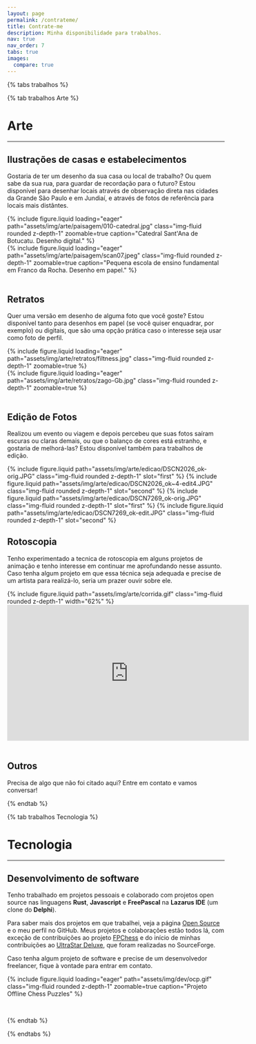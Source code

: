 ```yaml
---
layout: page
permalink: /contrateme/
title: Contrate-me
description: Minha disponibilidade para trabalhos.
nav: true
nav_order: 7
tabs: true
images:
  compare: true
---
```

{% tabs trabalhos %}

{% tab trabalhos Arte %}

# Arte

----

## Ilustrações de casas e estabelecimentos

Gostaria de ter um desenho da sua casa ou local de trabalho? Ou quem sabe da sua rua, para guardar de recordação para o futuro? Estou disponível para desenhar locais através de observação direta nas cidades da Grande São Paulo e em Jundiaí, e através de fotos de referência para locais mais distântes.

<div class="row mt-3">
    <div class="col-sm mt-3 mt-md-0">
        {% include figure.liquid loading="eager" path="assets/img/arte/paisagem/010-catedral.jpg" class="img-fluid rounded z-depth-1" zoomable=true caption="Catedral Sant'Ana de Botucatu. Desenho digital." %}
    </div>
    <div class="col-sm mt-3 mt-md-0">
        {% include figure.liquid loading="eager" path="assets/img/arte/paisagem/scan07.jpeg" class="img-fluid rounded z-depth-1" zoomable=true caption="Pequena escola de ensino fundamental em Franco da Rocha. Desenho em papel." %}
    </div>
</div>

<br>

## Retratos

Quer uma versão em desenho de alguma foto que você goste? Estou disponível tanto para desenhos em papel (se você quiser enquadrar, por exemplo) ou digitais, que são uma opção prática caso o interesse seja usar como foto de perfil.

<div class="row mt-3">
    <div class="col-sm mt-3 mt-md-0">
        {% include figure.liquid loading="eager" path="assets/img/arte/retratos/filtness.jpg" class="img-fluid rounded z-depth-1" zoomable=true %}
    </div>
    <div class="col-sm mt-3 mt-md-0">
        {% include figure.liquid loading="eager" path="assets/img/arte/retratos/zago-Gb.jpg" class="img-fluid rounded z-depth-1" zoomable=true %}
    </div>
</div>

<br>

## Edição de Fotos

Realizou um evento ou viagem e depois percebeu que suas fotos saíram escuras ou claras demais, ou que o balanço de cores está estranho, e gostaria de melhorá-las? Estou disponível também para trabalhos de edição.

<img-comparison-slider>
  {% include figure.liquid path="assets/img/arte/edicao/DSCN2026_ok-orig.JPG" class="img-fluid rounded z-depth-1" slot="first" %}
  {% include figure.liquid path="assets/img/arte/edicao/DSCN2026_ok~4-edit4.JPG" class="img-fluid rounded z-depth-1" slot="second" %}
</img-comparison-slider>

<img-comparison-slider>
  {% include figure.liquid path="assets/img/arte/edicao/DSCN7269_ok-orig.JPG" class="img-fluid rounded z-depth-1" slot="first" %}
  {% include figure.liquid path="assets/img/arte/edicao/DSCN7269_ok-edit.JPG" class="img-fluid rounded z-depth-1" slot="second" %}
</img-comparison-slider>

<br>

## Rotoscopia

Tenho experimentado a tecnica de rotoscopia em alguns projetos de animação e tenho interesse em continuar me aprofundando nesse assunto. Caso tenha algum projeto em que essa técnica seja adequada e precise de um artista para realizá-lo, seria um prazer ouvir sobre ele.

<div class="row mt-3">
    <div class="col-sm mt-3 mt-md-0">
        {% include figure.liquid path="assets/img/arte/corrida.gif" class="img-fluid rounded z-depth-1" width="62%" %}
    </div>
    <div class="col-sm mt-3 mt-md-0">
      <iframe width="560" height="315" src="https://www.youtube.com/embed/NsPOq4QZtak?si=wvJ-vAYW9Xy0OCuu" title="YouTube video player" frameborder="0" allow="accelerometer; autoplay; clipboard-write; encrypted-media; gyroscope; picture-in-picture; web-share" referrerpolicy="strict-origin-when-cross-origin" allowfullscreen></iframe>
    </div>
</div>

<br>

## Outros

Precisa de algo que não foi citado aqui? Entre em contato e vamos conversar!

{% endtab %}

{% tab trabalhos Tecnologia %}

# Tecnologia

----

## Desenvolvimento de software

Tenho trabalhado em projetos pessoais e colaborado com projetos open source nas linguagens **Rust**, **Javascript** e **FreePascal** na **Lazarus IDE** (um clone do **Delphi**).

Para saber mais dos projetos em que trabalhei, veja a página [Open Source](/repositories) e o meu perfil no GitHub. Meus projetos e colaborações estão todos lá, com exceção de contribuições ao projeto [FPChess](https://wiki.freepascal.org/fpChess) e do início de minhas contribuições ao [UltraStar Deluxe](https://usdx.eu/), que foram realizadas no SourceForge.

Caso tenha algum projeto de software e precise de um desenvolvedor freelancer, fique à vontade para entrar em contato.

{% include figure.liquid loading="eager" path="assets/img/dev/ocp.gif" class="img-fluid rounded z-depth-1" zoomable=true caption="Projeto Offline Chess Puzzles" %}

<br>

{% endtab %}

{% endtabs %}
